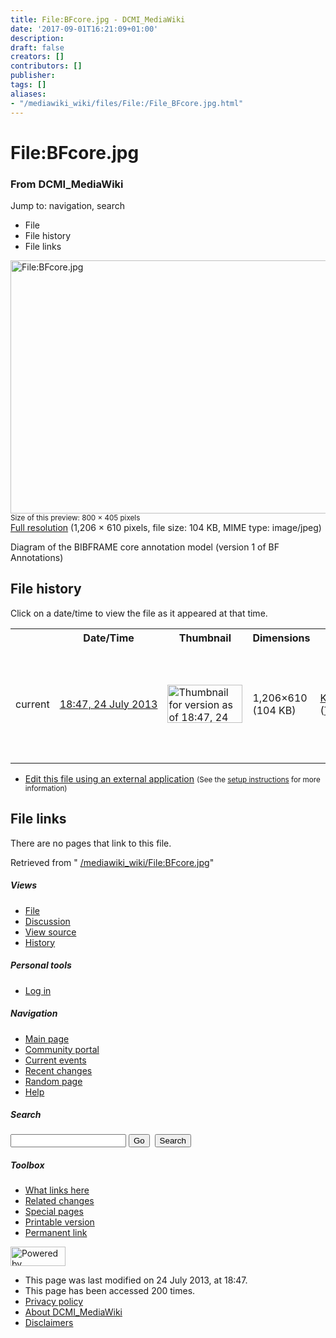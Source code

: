 ```yaml
---
title: File:BFcore.jpg - DCMI_MediaWiki
date: '2017-09-01T16:21:09+01:00'
description: 
draft: false
creators: []
contributors: []
publisher: 
tags: []
aliases:
- "/mediawiki_wiki/files/File:/File_BFcore.jpg.html"
---
```


<a id="top"></a>
# File:BFcore.jpg

### From DCMI\_MediaWiki

Jump to: navigation, search
<!-- start content -->
- File
- File history
- File links

 [<img alt="File:BFcore.jpg" src="/images/c/c2/BFcore.jpg" width="800" height="405">](/mediawiki_wiki/files/BFcore.jpg)  
<small>Size of this preview: 800 × 405 pixels</small>  
 [Full resolution](/images/c/c2/BFcore.jpg)‎ (1,206 × 610 pixels, file size: 104 KB, MIME type: image/jpeg)

Diagram of the BIBFRAME core annotation model (version 1 of BF Annotations)

<!-- 
NewPP limit report
Preprocessor node count: 1/1000000
Post-expand include size: 0/2097152 bytes
Template argument size: 0/2097152 bytes
Expensive parser function count: 0/100
-->
## File history

Click on a date/time to view the file as it appeared at that time.

<table class="wikitable filehistory">
  <tr>
    <td></td>
    <th>Date/Time</th>
    <th>Thumbnail</th>
    <th>Dimensions</th>
    <th>User</th>
    <th>Comment</th>
  </tr>
  <tr>
    <td>current</td>
    <td class="filehistory-selected" style="white-space: nowrap;"><a href="/mediawiki_wiki/files/BFcore.jpg">18:47, 24 July 2013</a></td>
    <td><a href="/images/c/c2/BFcore.jpg"><img alt="Thumbnail for version as of 18:47, 24 July 2013" src="/images/c/c2/BFcore.jpg" width="120" height="61"></a></td>
    <td>1,206×610 <span style="white-space: nowrap;">(104 KB)</span>
    </td>
    <td>
      <a href="/index.php/User:KarenCoyle" title="User:KarenCoyle" class="mw-userlink">KarenCoyle</a> <span style="white-space: nowrap;"> <span class="mw-usertoollinks">(<a href="/index.php/User_talk:KarenCoyle" title="User talk:KarenCoyle">Talk</a> | <a href="/index.php/Special:Contributions/KarenCoyle" title="Special:Contributions/KarenCoyle">contribs</a>)</span></span>
    </td>
    <td> <span class="comment">(Diagram of the BIBFRAME core annotation model (version 1 of BF Annotations))</span>
    </td>
  </tr>
</table>

  

- [Edit this file using an external application](/index.php?title=File:BFcore.jpg&action=edit&externaledit=true&mode=file "File:BFcore.jpg") <small>(See the <a href="http://www.mediawiki.org/wiki/Manual:External_editors" class="external text" rel="nofollow">setup instructions</a> for more information)</small>

## File links

There are no pages that link to this file.

Retrieved from " [/mediawiki_wiki/File:BFcore.jpg](/mediawiki_wiki/files/File:/File:BFcore.jpg.html)"

<!-- end content -->

##### Views

- [File](/mediawiki_wiki/files/File:/File:BFcore.jpg.html "View the file page [c]")
- [Discussion](/index.php?title=File_talk:BFcore.jpg&action=edit&redlink=1 "Discussion about the content page [t]")
- [View source](/index.php?title=File:BFcore.jpg&action=edit "This page is protected.
You can view its source [e]")
- [History](/index.php?title=File:BFcore.jpg&action=history "Past revisions of this page [h]")

##### Personal tools

- [Log in](/index.php?title=Special:UserLogin&returnto=File:BFcore.jpg "You are encouraged to log in; however, it is not mandatory [o]")

<script type="text/javascript"> if (window.isMSIE55) fixalpha(); </script>

##### Navigation

- [Main page](/index.php/Main_Page "Visit the main page [z]")
- [Community portal](/index.php/DCMI_MediaWiki:Community_portal "About the project, what you can do, where to find things")
- [Current events](/index.php/DCMI_MediaWiki:Current_events "Find background information on current events")
- [Recent changes](/index.php/Special:RecentChanges "The list of recent changes in the wiki [r]")
- [Random page](/index.php/Special:Random "Load a random page [x]")
- [Help](/index.php/Help:Contents "The place to find out")

##### <label for="searchInput">Search</label>

<form action="/index.php" id="searchform">
				<input type="hidden" name="title" value="Special:Search">
				<input id="searchInput" title="Search DCMI_MediaWiki" accesskey="f" type="search" name="search">
				<input type="submit" name="go" class="searchButton" id="searchGoButton" value="Go" title="Go to a page with this exact name if exists"> 
				<input type="submit" name="fulltext" class="searchButton" id="mw-searchButton" value="Search" title="Search the pages for this text">
			</form>

##### Toolbox

- [What links here](/index.php/Special:WhatLinksHere/File:BFcore.jpg "List of all wiki pages that link here [j]")
- [Related changes](/index.php/Special:RecentChangesLinked/File:BFcore.jpg "Recent changes in pages linked from this page [k]")
- [Special pages](/index.php/Special:SpecialPages "List of all special pages [q]")
- [Printable version](/index.php?title=File:BFcore.jpg&printable=yes "Printable version of this page [p]")
- [Permanent link](/index.php?title=File:BFcore.jpg&oldid=5037 "Permanent link to this revision of the page")

<!-- end of the left (by default at least) column -->

 [<img src="/skins/common/images/poweredby_mediawiki_88x31.png" height="31" width="88" alt="Powered by MediaWiki">](http://www.mediawiki.org/)

- This page was last modified on 24 July 2013, at 18:47.
- This page has been accessed 200 times.
- [Privacy policy](/index.php/DCMI_MediaWiki:Privacy_policy "DCMI MediaWiki:Privacy policy")
- [About DCMI\_MediaWiki](/index.php/DCMI_MediaWiki:About "DCMI MediaWiki:About")
- [Disclaimers](/index.php/DCMI_MediaWiki:General_disclaimer "DCMI MediaWiki:General disclaimer")

<script>if (window.runOnloadHook) runOnloadHook();</script><!-- Served in 0.470 secs. -->
